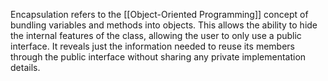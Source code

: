 Encapsulation refers to the [[Object-Oriented Programming]] concept of bundling variables and methods into objects. This allows the ability to hide the internal features of the class, allowing the user to only use a public interface. It reveals just the information needed to reuse its members through the public interface without sharing any private implementation details.
